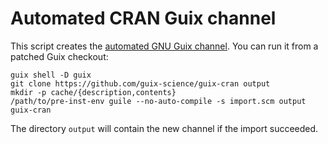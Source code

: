 # Automated CRAN Guix channel

This script creates the [automated GNU Guix
channel](https://github.com/guix-science/guix-cran). You can run it from
a patched Guix checkout:

    guix shell -D guix
    git clone https://github.com/guix-science/guix-cran output
    mkdir -p cache/{description,contents}
    /path/to/pre-inst-env guile --no-auto-compile -s import.scm output guix-cran

The directory `output` will contain the new channel if the import succeeded.

